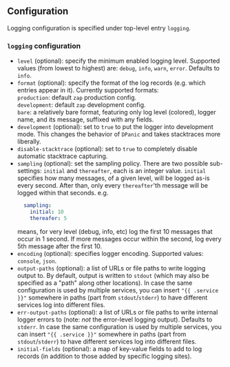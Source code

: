 ## Configuration

Logging configuration is specified under top-level entry `logging`.

### `logging` configuration

- `level` (optional): specify the minimum enabled logging level. Supported
  values (from lowest to highest) are: `debug`, `info`, `warn`, `error`.
  Defaults to `info`.
- `format` (optional): specify the format of the log records (e.g. which
  entries appear in it). Currently supported formats:<br />
  `production`:  default `zap` production config.<br />
  `development`: default `zap` development config.<br />
  `bare`: a relatively bare format, featuring only log level (colored), logger
  name, and its message, suffixed with any fields.
- `development` (optional): set to `true` to put the logger into development
  mode. This changes the behavior of `DPanic` and takes stacktraces more
  liberally.
- `disable-stacktrace` (optional): set to `true` to completely disable
  automatic stacktrace capturing.
- `sampling` (optional): set the sampling policy. There are two possible
  sub-settings: `initial` and `thereafter`, each is an integer value. `initial`
  specifies how many messages, of a given level, will be logged as-is every
  second. After than, only every `thereafter`'th message will be logged within
  that seconds. e.g.
  ```yaml
    sampling:
      initial: 10
      thereafer: 5
  ```
  means, for very level (debug, info, etc) log the first 10 messages that occur
  in 1 second. If more messages occur within the second, log every 5th message
  after the first 10.
- `encoding` (optional): specifies logger encoding. Supported values:
  `console`, `json`.
- `output-paths` (optional): a list of URLs or file paths to write logging
  output to. By default, output is written to `stdout` (which may also be
  specified as a "path" along other locations). In case the same configuration
  is used by multiple services, you can insert `"{{ .service }}"` somewhere in
  paths (part from  `stdout`/`stderr`) to have different services log into
  different files.
- `err-output-paths` (optional): a list of URLs or file paths to write internal
  logger errors to (note: *not* the error-level logging output). Defaults to
  `stderr`. In case the same configuration is used by multiple services, you
  can insert `"{{ .service }}"` somewhere in paths (part from
  `stdout`/`stderr`) to have different services log into different files.
- `initial-fields` (optional): a map of key-value fields to add to
  log records (in addition to those added by specific logging sites).
